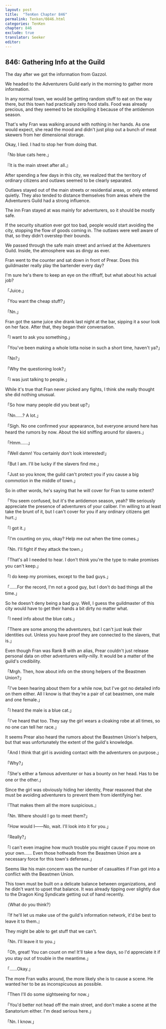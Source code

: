 ```yaml
---
layout: post
title:  "TenKen Chapter 846"
permalink: Tenken/0846.html
categories: TenKen
chapter: 846
exclude: true
translator: Seeker
editor: 
---
```

<h2>846: Gathering Info at the Guild</h2>

 The day after we got the information from Gazzol.

 We headed to the Adventurers Guild early in the morning to gather more information.

 In any normal town, we would be getting random stuff to eat on the way there, but this town had practically zero food stalls. Food was already precious, and they seemed to be stockpiling it because of the antidemon season.

 That's why Fran was walking around with nothing in her hands. As one would expect, she read the mood and didn't just plop out a bunch of meat skewers from her dimensional storage.

 Okay, I lied. I had to stop her from doing that.

「No blue cats here.」

『It is the main street after all.』

 After spending a few days in this city, we realized that the territory of ordinary citizens and outlaws seemed to be clearly separated.

 Outlaws stayed out of the main streets or residential areas, or only entered quietly. They also tended to distance themselves from areas where the Adventurers Guild had a strong influence.

 The inn Fran stayed at was mainly for adventurers, so it should be mostly safe.

 If the security situation ever got too bad, people would start avoiding the city, stopping the flow of goods coming in. The outlaws were well aware of that, so they didn't overstep their bounds.

 We passed through the safe main street and arrived at the Adventurers Guild. Inside, the atmosphere was as dingy as ever.

 Fran went to the counter and sat down in front of Prear. Does this guildmaster really play the bartender every day?

 I'm sure he's there to keep an eye on the riffraff, but what about his actual job?

「Juice.」

「You want the cheap stuff?」

「Nn.」

 Fran got the same juice she drank last night at the bar, sipping it a sour look on her face. After that, they began their conversation.

「I want to ask you something.」

「You've been making a whole lotta noise in such a short time, haven't ya?」

「Nn?」

「Why the questioning look?」

「I was just talking to people.」

 While it's true that Fran never picked any fights, I think she really thought she did nothing unusual.

「So how many people did you beat up?」

「Nn……? A lot.」

「Sigh. No one confirmed your appearance, but everyone around here has heard the rumors by now. About the kid sniffing around for slavers.」

「Hmm……」

「Well damn! You certainly don't look interested!」

「But I am. I'll be lucky if the slavers find me.」

「Just so you know, the guild can't protect you if you cause a big commotion in the middle of town.」

 So in other words, he's saying that he will cover for Fran to some extent?

「You seem confused, but it's the antidemon season, yeah? We seriously appreciate the presence of adventurers of your caliber. I'm willing to at least take the brunt of it, but I can't cover for you if any ordinary citizens get hurt.」

「I got it.」

「I'm counting on you, okay? Help me out when the time comes.」

「Nn. I'll fight if they attack the town.」

「That's all I needed to hear. I don't think you're the type to make promises you can't keep.」

「I do keep my promises, except to the bad guys.」

「……For the record, I'm not a good guy, but I don't do bad things all the time.」

 So he doesn't deny being a bad guy. Well, I guess the guildmaster of this city would have to get their hands a bit dirty no matter what.

「I need info about the blue cats.」

「There are some among the adventurers, but I can't just leak their identities out. Unless you have proof they are connected to the slavers, that is.」

 Even though Fran was Rank B with an alias, Prear couldn't just release personal data on other adventurers willy-nilly. It would be a matter of the guild's credibility.

「Mrgh. Then, how about info on the strong helpers of the Beastmen Union?」

「I've been hearing about them for a while now, but I've got no detailed info on them either. All I know is that they're a pair of cat beastmen, one male and one female.」

「I heard the male is a blue cat.」

「I've heard that too. They say the girl wears a cloaking robe at all times, so no one can tell her race.」

 It seems Prear also heard the rumors about the Beastmen Union's helpers, but that was unfortunately the extent of the guild's knowledge.

「And I think that girl is avoiding contact with the adventurers on purpose.」

「Why?」

「She's either a famous adventurer or has a bounty on her head. Has to be one or the other.」

 Since the girl was obviously hiding her identity, Prear reasoned that she must be avoiding adventurers to prevent them from identifying her.

『That makes them all the more suspicious.』

「Nn. Where should I go to meet them?」

「How would I――No, wait. I'll look into it for you.」

「Really?」

「I can't even imagine how much trouble you might cause if you move on your own…… Even those hotheads from the Beastmen Union are a necessary force for this town's defenses.」

 Seems like his main concern was the number of casualties if Fran got into a conflict with the Beastmen Union.

 This town must be built on a delicate balance between organizations, and he didn't want to upset that balance. It was already tipping over slightly due to the Dragon King Syndicate getting out of hand recently.

（What do you think?）

『If he'll let us make use of the guild's information network, it'd be best to leave it to them.』

 They might be able to get stuff that we can't.

「Nn. I'll leave it to you.」

「Oh, great! You can count on me! It'll take a few days, so I'd appreciate it if you stay out of trouble in the meantime.」

「……Okay.」

 The more Fran walks around, the more likely she is to cause a scene. He wanted her to be as inconspicuous as possible.

「Then I'll do some sightseeing for now.」

「You'd better not head off the main street, and don't make a scene at the Sanatorium either. I'm dead serious here.」

「Nn. I know.」



